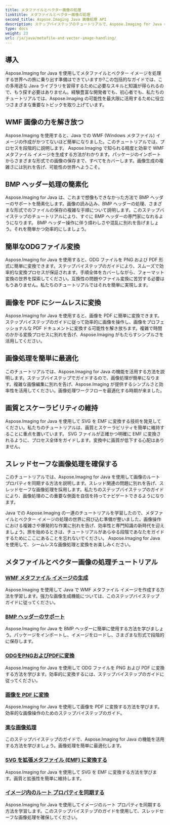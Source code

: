 ```yaml
---
title: メタファイルとベクター画像の処理
linktitle: メタファイルとベクター画像の処理
second_title: Aspose.Imaging Java 画像処理 API
description: ステップバイステップのチュートリアルで、Aspose.Imaging for Java の可能性を解き放ちます。 WMF メタファイル イメージの作成、BMP ヘッダーの処理などを簡単に実行できます。
type: docs
weight: 23
url: /ja/java/metafile-and-vector-image-handling/
---
```

## 導入

Aspose.Imaging for Java を使用してメタファイルとベクター イメージを処理する世界への旅に乗り出す準備はできていますか?この包括的なガイドでは、この多用途な Java ライブラリを習得するために必要なスキルと知識が得られるので、もう探す必要はありません。経験豊富な開発者でも、初心者でも、私たちのチュートリアルでは、Aspose.Imaging の可能性を最大限に活用するために役立つさまざまな重要なトピックを取り上げています。

## WMF 画像の力を解き放つ

Aspose.Imaging を使用すると、Java での WMF (Windows メタファイル) イメージの作成がかつてないほど簡単になりました。このチュートリアルでは、プロセスを段階的に説明します。 Aspose.Imaging で知られる精度と効率で WMF メタファイル イメージを生成する方法がわかります。パッケージのインポートからさまざまな形式での画像の保存まで、すべてをカバーします。画像生成の複雑さには別れを告げ、可能性の世界へようこそ。

## BMP ヘッダー処理の簡素化

Aspose.Imaging for Java は、これまで想像もできなかった方法で BMP ヘッダーのサポートを簡素化します。画像の読み込み、BMP ヘッダーの処理、さまざまな形式でのファイルの保存の複雑な手順について説明します。このステップバイステップのチュートリアルにより、すぐに BMP ヘッダーの専門家になれるようになります。 BMP ヘッダー操作に伴う煩わしさや混乱に別れを告げましょう。それを簡単かつ効率的にしましょう。

## 簡単なODGファイル変換

Aspose.Imaging for Java を使用すると、ODG ファイルを PNG および PDF 形式に簡単に変換できます。ステップバイステップのガイドにより、スムーズで効率的な変換プロセスが保証されます。手順全体をカバーしながら、フォーマット変換の世界を探索してください。互換性の問題やファイル変換に苦労する必要はもうありません。私たちのチュートリアルではそれを簡単に実現します。

## 画像を PDF にシームレスに変換

Aspose.Imaging for Java を使用すると、画像を PDF に簡単に変換できます。ステップバイステップのガイドに従って効率的に画像を操作し、画像をプロフェッショナルな PDF ドキュメントに変換する可能性を解き放ちます。複雑で時間のかかる変換プロセスに別れを告げ、Aspose.Imaging がもたらすシンプルさを活用してください。

## 画像処理を簡単に最適化

このチュートリアルでは、Aspose.Imaging for Java の機能を活用する方法を説明します。ステップバイステップでガイドするので、画像処理が簡単になります。複雑な画像編集に別れを告げ、Aspose.Imaging が提供するシンプルさと効率性を活用してください。画像処理ワークフローを最適化する時期が来ました。

## 画質とスケーラビリティの維持

Aspose.Imaging for Java を使用して SVG を EMF に変換する技術を発見してください。私たちのチュートリアルは、画質とスケーラビリティを簡単に維持することに重点を置いています。 SVG ファイルが正確かつ明確に EMF に変換されるように、プロセス全体をガイドします。変換中に画質が低下する心配はありません。

## スレッドセーフな画像処理を確保する

このチュートリアルでは、Aspose.Imaging for Java を使用して画像のルート プロパティを同期する方法を説明します。スレッド関連の問題に別れを告げ、スレッドセーフな画像処理を採用します。私たちのステップバイステップのガイドにより、画像処理のこの重要な側面を自信を持ってナビゲートできるようになります。

Java での Aspose.Imaging の一連のチュートリアルを学習したので、メタファイルとベクター イメージの処理の世界に飛び込む準備が整いました。画像操作における複雑さや爆発的な作業に別れを告げ、効率性と専門知識の新時代を迎えましょう。旅を始めるときは、チュートリアルがあらゆる段階であなたをガイドするためにここにあることを忘れないでください。 Aspose.Imaging for Java を使用して、シームレスな画像処理と変換をお楽しみください。
## メタファイルとベクター画像の処理チュートリアル
### [WMF メタファイル イメージの生成](./generate-wmf-metafile-images/)
Aspose.Imaging を使用して Java で WMF メタファイル イメージを作成する方法を学習します。強力な画像生成機能については、このステップバイステップ ガイドに従ってください。
### [BMP ヘッダーのサポート](./bmp-header-support/)
Aspose.Imaging for Java を BMP ヘッダーに簡単に使用する方法を学びましょう。パッケージをインポートし、イメージをロードし、さまざまな形式で段階的に保存します。
### [ODGをPNGおよびPDFに変換](./odg-file-format-support/)
Aspose.Imaging for Java を使用して ODG ファイルを PNG および PDF に変換する方法を学びます。効率的に変換するには、ステップバイステップのガイドに従ってください。
### [画像を PDF に変換](./pdf-dpi-settings-configuration/)
Aspose.Imaging for Java を使用して画像を PDF に変換する方法を学びます。効率的な画像操作のためのステップバイステップのガイド。
### [楽な画像処理](./otg-file-format-support/)
このステップバイステップのガイドで、Aspose.Imaging for Java の機能を活用する方法を学びましょう。画像処理を簡単に最適化します。
### [SVG を拡張メタファイル (EMF) に変換する](./convert-svg-to-enhanced-metafile/)
Aspose.Imaging for Java を使用して SVG を EMF に変換する方法を学びます。画質と拡張性を簡単に維持します。
### [イメージ内のルート プロパティを同期する](./synchronize-root-property-in-images/)
Aspose.Imaging for Java を使用してイメージのルート プロパティを同期する方法を学習します。このステップバイステップのガイドを使用して、スレッドセーフな画像処理を確保してください。